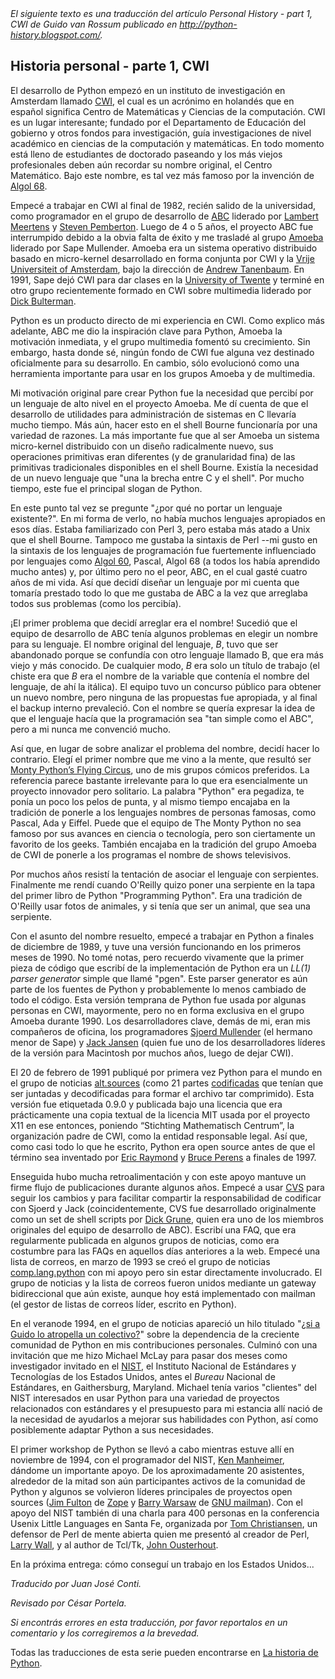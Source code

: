 <html><body><em>El siguiente texto es una traducción del artículo Personal History - part 1, CWI de Guido van Rossum publicado en <a href="http://python-history.blogspot.com/" target="_blank">http://python-history.blogspot.com/</a>.</em><!--more-->

<h2>Historia personal - parte 1, CWI</h2>

El desarrollo de Python empezó en un instituto de investigación en Amsterdam llamado <a href="http://www.cwi.nl/" target="_blank">CWI</a>, el cual es un acrónimo en holandés que en español significa Centro de Matemáticas y Ciencias de la computación. CWI es un lugar interesante; fundado por el Departamento de Educación del gobierno y otros fondos para investigación, guía investigaciones de nivel académico en ciencias de la computación y matemáticas. En todo momento está lleno de estudiantes de doctorado paseando y los más viejos profesionales deben aún recordar su nombre original, el Centro Matemático. Bajo este nombre, es tal vez más famoso por la invención de <a href="http://en.wikipedia.org/wiki/ALGOL_68" target="_blank">Algol 68</a>.



Empecé a trabajar en CWI al final de 1982, recién salido de la universidad, como programador en el grupo de desarrollo de <a href="http://en.wikipedia.org/wiki/ABC_%28programming_language%29" target="_blank">ABC</a> liderado por <a href="http://en.wikipedia.org/wiki/Lambert_Meertens">Lambert Meertens</a> y <a href="http://en.wikipedia.org/wiki/Steven_Pemberton" target="_blank">Steven Pemberton</a>. Luego de 4 o 5 años, el proyecto ABC fue interrumpido debido a la obvia falta de éxito y me trasladé al grupo <a href="http://en.wikipedia.org/wiki/Amoeba_distributed_operating_system" target="_blank">Amoeba</a> liderado por Sape Mullender. Amoeba era un sistema operativo distribuido basado en micro-kernel desarrollado en forma conjunta por CWI y la <a href="http://en.wikipedia.org/wiki/Vrije_Universiteit" target="_blank">Vrije Universiteit of Amsterdam</a>, bajo la dirección de <a href="http://en.wikipedia.org/wiki/Andrew_S._Tanenbaum" target="_blank">Andrew Tanenbaum</a>. En 1991, Sape dejó CWI para dar clases en la <a href="http://en.wikipedia.org/wiki/University_of_Twente" target="_blank">University of Twente</a> y terminé en otro grupo recientemente formado en CWI sobre multimedia liderado por <a href="http://homepages.cwi.nl/%7Edcab/" target="_blank">Dick Bulterman</a>.



Python es un producto directo de mi experiencia en CWI. Como explico más adelante, ABC me dio la inspiración clave para Python, Amoeba la motivación inmediata, y el grupo multimedia fomentó su crecimiento. Sin embargo, hasta donde sé, ningún fondo de CWI fue alguna vez destinado oficialmente para su desarrollo. En cambio, sólo evolucionó como una herramienta importante para usar en los grupos Amoeba y de multimedia.



Mi motivación original pare crear Python fue la necesidad que percibí por un lenguaje de alto nivel en el proyecto Amoeba. Me dí cuenta de que el desarrollo de utilidades para administración de sistemas en C llevaría mucho tiempo. Más aún, hacer esto en el shell Bourne funcionaría por una variedad de razones. La más importante fue que al ser Amoeba un sistema micro-kernel distribuido con un diseño radicalmente nuevo, sus operaciones primitivas eran diferentes (y de granularidad fina) de las primitivas tradicionales disponibles en el shell Bourne. Existía la necesidad de un nuevo lenguaje que "una la brecha entre C y el shell". Por mucho tiempo, este fue el principal slogan de Python.



En este punto tal vez se pregunte "¿por qué no portar un lenguaje existente?". En mi forma de verlo, no había muchos lenguajes apropiados en esos días. Estaba familiarizado con Perl 3, pero estaba más atado a Unix que el shell Bourne. Tampoco me gustaba la sintaxis de Perl --mi gusto en la sintaxis de los lenguajes de programación fue fuertemente influenciado por lenguajes como <a href="http://en.wikipedia.org/wiki/ALGOL" target="_blank">Algol 60</a>, Pascal, Algol 68 (a todos los había aprendido mucho antes) y, por último pero no el peor, ABC, en el cual gasté cuatro años de mi vida. Así que decidí diseñar un lenguaje por mi cuenta que tomaría prestado todo lo que me gustaba de ABC a la vez que arreglaba todos sus problemas (como los percibía).



¡El primer problema que decidí arreglar era el nombre! Sucedió que el equipo de desarrollo de ABC tenía algunos problemas en elegir un nombre para su lenguaje. El nombre original del lenguaje, <em>B</em>, tuvo que ser abandonado porque se confundía con otro lenguaje llamado B, que era más viejo y más conocido. De cualquier modo, <em>B</em> era solo un título de trabajo (el chiste era que <em>B</em> era el nombre de la variable que contenía el nombre del lenguaje, de ahí la itálica). El equipo tuvo un concurso público para obtener un nuevo nombre, pero ninguna de las propuestas fue apropiada, y al final el backup interno prevaleció. Con el nombre se quería expresar la idea de que el lenguaje hacía que la programación sea "tan simple como el ABC", pero a mi nunca me convenció mucho.



Así que, en lugar de sobre analizar el problema del nombre, decidí hacer lo contrario. Elegí el primer nombre que me vino a la mente, que resultó ser <a href="http://en.wikipedia.org/wiki/Monty_Python%27s_Flying_Circus" target="_blank">Monty Python’s Flying Circus</a>, uno de mis grupos cómicos preferidos. La referencia parece bastante irrelevante para lo que era esencialmente un proyecto innovador pero solitario. La palabra "Python" era pegadiza, te ponía un poco los pelos de punta, y al mismo tiempo encajaba en la tradición de ponerle a los lenguajes nombres de personas famosas, como Pascal, Ada y Eiffel. Puede que el equipo de The Monty Python no sea famoso por sus avances en ciencia o tecnología, pero son ciertamente un favorito de los geeks. También encajaba en la tradición del grupo Amoeba de CWI de ponerle a los programas el nombre de shows televisivos.



Por muchos años resistí la tentación de asociar el lenguaje con serpientes. Finalmente me rendí cuando O'Reilly quizo poner una serpiente en la tapa del primer libro de Python "Programming Python". Era una tradición de O'Reilly usar fotos de animales, y si tenía que ser un animal, que sea una serpiente.



Con el asunto del nombre resuelto, empecé a trabajar en Python a finales de diciembre de 1989, y tuve una versión funcionando en los primeros meses de 1990. No tomé notas, pero recuerdo vivamente que la primer pieza de código que escribí de la implementación de Python era un <em>LL(1) parser generator</em> simple que llamé "pgen". Este parser generator es aún parte de los fuentes de Python y probablemente lo menos cambiado de todo el código. Esta versión temprana de Python fue usada por algunas personas en CWI, mayormente, pero no en forma exclusiva en el grupo Amoeba durante 1990. Los desarrolladores clave, demás de mi, eran mis compañeros de oficina, los programadores  <a href="http://homepages.cwi.nl/%7Esjoerd/" target="_blank">Sjoerd Mullender</a> (el hermano menor de Sape) y <a href="http://homepages.cwi.nl/%7Ejack/" target="_blank">Jack Jansen</a> (quien fue uno de los desarrolladores líderes de la versión para Macintosh por muchos años, luego de dejar CWI).



El 20 de febrero de 1991 publiqué por primera vez Python para el mundo en el grupo de noticias <a href="http://www.faqs.org/faqs/alt-sources-intro/" target="_blank">alt.sources</a> (como 21 partes <a href="http://en.wikipedia.org/wiki/Uuencode" target="_blank">codificadas</a> que tenían que ser juntadas y decodificadas para formar el archivo tar comprimido). Esta versión fue etiquetada 0.9.0 y publicada bajo una licencia que era prácticamente una copia textual de la licencia MIT usada por el proyecto X11 en ese entonces, poniendo “Stichting Mathematisch Centrum”, la organización padre de CWI, como la entidad responsable legal. Así que, como casi todo lo que he escrito, Python era open source antes de que el término sea inventado por <a href="http://en.wikipedia.org/wiki/Eric_S._Raymond">Eric Raymond</a> y <a href="http://en.wikipedia.org/wiki/Bruce_Perens" target="_blank">Bruce Perens</a> a finales de 1997.



Enseguida hubo mucha retroalimentación y con este apoyo mantuve un firme flujo de publicaciones durante algunos años. Empecé a usar <a href="http://en.wikipedia.org/wiki/Concurrent_Versions_System" target="_blank">CVS</a> para seguir los cambios y para facilitar compartir la responsabilidad de codificar con Sjoerd y Jack (coincidentemente, CVS fue desarrollado originalmente como un set de shell scripts por <a href="http://en.wikipedia.org/wiki/Dick_Grune" target="_blank">Dick Grune</a>, quien era uno de los miembros originales del equipo de desarrollo de ABC). Escribí una FAQ, que era regularmente publicada en algunos grupos de noticias, como era costumbre para las FAQs en aquellos días anteriores a la web. Empecé una lista de correos, en marzo de 1993 se creó el grupo de noticias <a href="http://groups.google.com/group/comp.lang.python/topics" target="_blank">comp.lang.python</a> con mi apoyo pero sin estar directamente involucrado. El grupo de noticias y la lista de correos fueron unidos mediante un gateway bidireccional que aún existe, aunque hoy está implementado con mailman (el gestor de listas de correos líder, escrito en Python).



En el veranode 1994, en el grupo de noticias apareció un hilo titulado "<a href="http://www.python.org/search/hypermail/python-1994q2/1040.html" target="_blank">¿si a Guido lo atropella un colectivo?</a>" sobre la dependencia de la creciente comunidad de Python en mis contribuciones personales. Culminó con una invitación que me hizo Michael McLay para pasar dos meses como investigador invitado en el <a href="http://www.nist.gov/" target="_blank">NIST</a>, el Instituto Nacional de Estándares y Tecnologías de los Estados Unidos, antes el <em>Bureau</em> Nacional de Estándares, en Gaithersburg, Maryland. Michael tenía varios "clientes" del NIST interesados en usar Python para una variedad de proyectos relacionados con estándares y el presupuesto para mi estancia allí nació de la necesidad de ayudarlos a mejorar sus habilidades con Python, así como posiblemente adaptar Python a sus necesidades.



El primer workshop de Python se llevó a cabo mientras estuve allí en noviembre de 1994, con el programador del NIST, <a href="http://en.wikipedia.org/wiki/Ken_Manheimer" target="_blank">Ken Manheimer</a>, dándome un importante apoyo. De los aproximadamente 20 asistentes, alrededor de la mitad son aún participantes activos de la comunidad de Python y algunos se volvieron líderes principales de proyectos open sources (<a href="http://www.zope.com/about_us/management/james_fulton.html" target="_blank">Jim Fulton</a> de <a href="http://www.zope.org/" target="_blank">Zope</a> y <a href="http://barry.warsaw.us/" target="_blank">Barry Warsaw</a> de <a href="http://en.wikipedia.org/wiki/GNU_Mailman" target="_blank">GNU mailman</a>). Con el apoyo del NIST también di una charla para 400 personas en la conferencia Usenix Little Languages en Santa Fe, organizada por <a href="http://en.wikipedia.org/wiki/Tom_Christiansen" target="_blank">Tom Christiansen</a>, un defensor de Perl de mente abierta quien me presentó al creador de Perl, <a href="http://en.wikipedia.org/wiki/Larry_Wall" target="_blank">Larry Wall</a>, y al author de Tcl/Tk, <a href="http://home.pacbell.net/ouster/" target="_blank">John Ousterhout</a>.



En la próxima entrega: cómo conseguí un trabajo en los Estados Unidos...

<em>Traducido por Juan José Conti.

Revisado por César Portela.

Si encontrás errores en esta traducción, por favor reportalos en un comentario y los corregiremos a la brevedad.</em>

Todas las traducciones de esta serie pueden encontrarse en <a href="/categoria/aprendiendo-python/historia/" target="_self">La historia de Python</a>.</body></html>